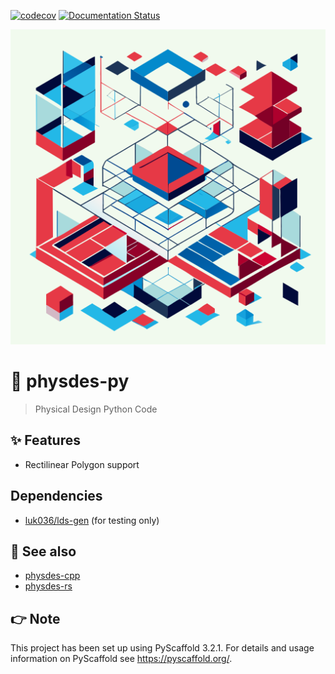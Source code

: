 [![codecov](https://codecov.io/gh/luk036/physdes-py/branch/main/graph/badge.svg?token=EIv4D8NlYj)](https://codecov.io/gh/luk036/physdes-py)
[![Documentation Status](https://readthedocs.org/projects/physdes-py/badge/?version=latest)](https://physdes-py.readthedocs.io/en/latest/?badge=latest)

<p align="center">
  <img src="./rectilinear-shapes-for-vlsi-physical-desgin.svg"/>
</p>

# 🧱 physdes-py

> Physical Design Python Code

## ✨ Features

- Rectilinear Polygon support

## Dependencies

- [luk036/lds-gen](https://github.com/luk036/lds-gen) (for testing only)

## 👀 See also

- [physdes-cpp](https://github.com/luk036/physdes-cpp)
- [physdes-rs](https://github.com/luk036/physdes-rs)

## 👉 Note

This project has been set up using PyScaffold 3.2.1. For details and usage
information on PyScaffold see <https://pyscaffold.org/>.
